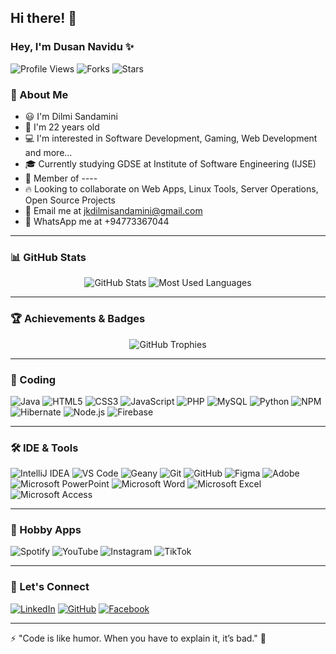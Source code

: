 ## Hi there! 👋

### Hey, I'm <span id="name">Dusan Navidu</span> ✨

![Profile Views](https://komarev.com/ghpvc/?username=yourusername&label=Views&color=brightgreen&style=flat-square)
![Forks](https://img.shields.io/github/forks/yourusername/yourrepo?style=social)
![Stars](https://img.shields.io/github/stars/yourusername/yourrepo?style=social)

### 🚀 About Me
- 😃 I'm Dilmi Sandamini
- 🎂 I'm 22 years old
- 💻 I'm interested in Software Development, Gaming, Web Development and more...
- 🎓 Currently studying GDSE at Institute of Software Engineering (IJSE)
- 🌟 Member of ----
- 🔥 Looking to collaborate on Web Apps, Linux Tools, Server Operations, Open Source Projects
- 📧 Email me at jkdilmisandamini@gmail.com
- 📱 WhatsApp me at +94773367044

---

### 📊 GitHub Stats
<div align="center">
    <img src="https://github-readme-stats.vercel.app/api?username=yourusername&show_icons=true&theme=radical" alt="GitHub Stats" />
    <img src="https://github-readme-stats.vercel.app/api/top-langs/?username=yourusername&layout=compact&theme=radical" alt="Most Used Languages" />
</div>

---

### 🏆 Achievements & Badges
<div align="center">
    <img src="https://github-profile-trophy.vercel.app/?username=yourusername&theme=radical&margin-w=10" alt="GitHub Trophies" />
</div>

---

### 🚀 Coding

![Java](https://img.shields.io/badge/Java-ED8B00?style=for-the-badge&logo=java&logoColor=white)
![HTML5](https://img.shields.io/badge/HTML5-E34F26?style=for-the-badge&logo=html5&logoColor=white)
![CSS3](https://img.shields.io/badge/CSS3-1572B6?style=for-the-badge&logo=css3&logoColor=white)
![JavaScript](https://img.shields.io/badge/JavaScript-F7DF1E?style=for-the-badge&logo=javascript&logoColor=black)
![PHP](https://img.shields.io/badge/PHP-777BB4?style=for-the-badge&logo=php&logoColor=white)
![MySQL](https://img.shields.io/badge/MySQL-4479A1?style=for-the-badge&logo=mysql&logoColor=white)
![Python](https://img.shields.io/badge/Python-3670A0?style=for-the-badge&logo=python&logoColor=white)
![NPM](https://img.shields.io/badge/NPM-CB3837?style=for-the-badge&logo=npm&logoColor=white)
![Hibernate](https://img.shields.io/badge/Hibernate-59666C?style=for-the-badge&logo=hibernate&logoColor=white)
![Node.js](https://img.shields.io/badge/Node.js-43853D?style=for-the-badge&logo=node.js&logoColor=white)
![Firebase](https://img.shields.io/badge/Firebase-FFCA28?style=for-the-badge&logo=firebase&logoColor=black)

---

### 🛠 IDE & Tools

![IntelliJ IDEA](https://img.shields.io/badge/IntelliJ%20IDEA-000000?style=for-the-badge&logo=intellij-idea&logoColor=white)
![VS Code](https://img.shields.io/badge/VS%20Code-007ACC?style=for-the-badge&logo=visual-studio-code&logoColor=white)
![Geany](https://img.shields.io/badge/Geany-42A5F5?style=for-the-badge&logo=geany&logoColor=white)
![Git](https://img.shields.io/badge/Git-F05032?style=for-the-badge&logo=git&logoColor=white)
![GitHub](https://img.shields.io/badge/GitHub-181717?style=for-the-badge&logo=github)
![Figma](https://img.shields.io/badge/Figma-F24E1E?style=for-the-badge&logo=figma&logoColor=white)
![Adobe](https://img.shields.io/badge/Adobe-FF0000?style=for-the-badge&logo=adobe&logoColor=white)
![Microsoft PowerPoint](https://img.shields.io/badge/PowerPoint-B7472A?style=for-the-badge&logo=microsoft-powerpoint&logoColor=white)
![Microsoft Word](https://img.shields.io/badge/Microsoft%20Word-2B579A?style=for-the-badge&logo=microsoft-word&logoColor=white)
![Microsoft Excel](https://img.shields.io/badge/Microsoft%20Excel-217346?style=for-the-badge&logo=microsoft-excel&logoColor=white)
![Microsoft Access](https://img.shields.io/badge/Microsoft%20Access-A4373A?style=for-the-badge&logo=microsoft-access&logoColor=white)

---

### 🎵 Hobby Apps

![Spotify](https://img.shields.io/badge/Spotify-1DB954?style=for-the-badge&logo=spotify&logoColor=white)
![YouTube](https://img.shields.io/badge/YouTube-FF0000?style=for-the-badge&logo=youtube&logoColor=white)
![Instagram](https://img.shields.io/badge/Instagram-E4405F?style=for-the-badge&logo=instagram&logoColor=white)
![TikTok](https://img.shields.io/badge/TikTok-000000?style=for-the-badge&logo=tiktok&logoColor=white)


---

### 🤝 Let's Connect
[![LinkedIn](https://img.shields.io/badge/LinkedIn-blue?style=for-the-badge&logo=linkedin)](https://linkedin.com/in/dusan-navidu-11b9a234a?utm_source=share&utm_campaign=share_via&utm_content=profile&utm_medium=android_app)
[![GitHub](https://img.shields.io/badge/GitHub-181717?style=for-the-badge&logo=github)](https://github.com/DilmiSandamini)
[![Facebook](https://img.shields.io/badge/Facebook-1877F2?style=for-the-badge&logo=facebook&logoColor=white)](https://www.facebook.com/share/17ZPqeFdtN/)

---

⚡ "Code is like humor. When you have to explain it, it’s bad." 🚀

